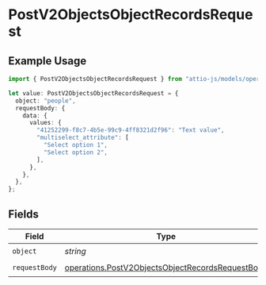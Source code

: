 # PostV2ObjectsObjectRecordsRequest

## Example Usage

```typescript
import { PostV2ObjectsObjectRecordsRequest } from "attio-js/models/operations";

let value: PostV2ObjectsObjectRecordsRequest = {
  object: "people",
  requestBody: {
    data: {
      values: {
        "41252299-f8c7-4b5e-99c9-4ff8321d2f96": "Text value",
        "multiselect_attribute": [
          "Select option 1",
          "Select option 2",
        ],
      },
    },
  },
};
```

## Fields

| Field                                                                                                                | Type                                                                                                                 | Required                                                                                                             | Description                                                                                                          | Example                                                                                                              |
| -------------------------------------------------------------------------------------------------------------------- | -------------------------------------------------------------------------------------------------------------------- | -------------------------------------------------------------------------------------------------------------------- | -------------------------------------------------------------------------------------------------------------------- | -------------------------------------------------------------------------------------------------------------------- |
| `object`                                                                                                             | *string*                                                                                                             | :heavy_check_mark:                                                                                                   | N/A                                                                                                                  | people                                                                                                               |
| `requestBody`                                                                                                        | [operations.PostV2ObjectsObjectRecordsRequestBody](../../models/operations/postv2objectsobjectrecordsrequestbody.md) | :heavy_check_mark:                                                                                                   | N/A                                                                                                                  |                                                                                                                      |